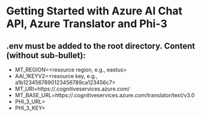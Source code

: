 # Getting Started with Azure AI Chat API, Azure Translator and Phi-3

## .env must be added to the root directory. Content (without sub-bullet):
- MT_REGION=<resource region, e.g., eastus>
- AAI_1KEYV2=<resource key, e.g., a1b1234567890123456789ca123456c7>
- MT_URI=https://<resource name>.cognitiveservices.azure.com/
- MT_BASE_URL=https://<resource name>.cognitiveservices.azure.com/translator/text/v3.0
- PHI_3_URL=<phi-3 model deployment endpoint>
- PHI_3_KEY=<phi-3 deployment key>

